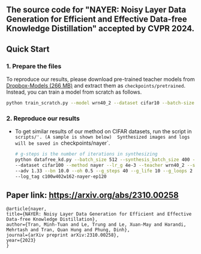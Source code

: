 ## The source code for "NAYER: Noisy Layer Data Generation for Efficient and Effective Data-free Knowledge Distillation" accepted by CVPR 2024.

## Quick Start

### 1. Prepare the files

To reproduce our results, please download pre-trained teacher models from [Dropbox-Models (266 MB)](https://www.dropbox.com/sh/w8xehuk7debnka3/AABhoazFReE_5mMeyvb4iUWoa?dl=0) and extract them as `checkpoints/pretrained`.
Instead, you can train a model from scratch as follows.
```bash
python train_scratch.py --model wrn40_2 --dataset cifar10 --batch-size 256 --lr 0.1 --epoch 200 --gpu 0
```
   
### 2. Reproduce our results
* To get similar results of our method on CIFAR datasets, run the script in `scripts/'. (A sample is shown below) 
  Synthesized images and logs will be saved in `checkpoints/nayer`.
    ```bash
    # g-steps is the number of iterations in synthesizing
    python datafree_kd.py --batch_size 512 --synthesis_batch_size 400 --lr 0.2 --gpu 0 --warmup 20 --epochs 120 \
    --dataset cifar100 --method nayer --lr_g 4e-3 --teacher wrn40_2 --student wrn16_2 --save_dir run/c100w402w162-nayer \
    --adv 1.33 --bn 10.0 --oh 0.5 --g_steps 40 --g_life 10 --g_loops 2 --gwp_loops 10 \
    --log_tag c100w402w162-nayer-ep120
    ```

## Paper link: https://arxiv.org/abs/2310.00258
  ```
@article{nayer,
  title={NAYER: Noisy Layer Data Generation for Efficient and Effective Data-free Knowledge Distillation},
  author={Tran, Minh-Tuan and Le, Trung and Le, Xuan-May and Harandi, Mehrtash and Tran, Quan Hung and Phung, Dinh},
  journal={arXiv preprint arXiv:2310.00258},
  year={2023}
}
  ```
